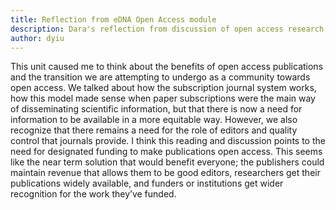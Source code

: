 ```yaml
---
title: Reflection from eDNA Open Access module
description: Dara's reflection from discussion of open access research and data
author: dyiu
---
```


This unit caused me to think about the benefits of open access publications and the transition we are attempting to undergo as a community towards open access. We talked about how the subscription journal system works, how this model made sense when paper subscriptions were the main way of disseminating scientific information, but that there is now a need for information to be available in a more equitable way. However, we also recognize that there remains a need for the role of editors and quality control that journals provide. 
I think this reading and discussion points to the need for designated funding to make publications open access. This seems like the near term solution that would benefit everyone; the publishers could maintain revenue that allows them to be good editors, researchers get their publications widely available, and funders or institutions get wider recognition for the work they’ve funded. 



